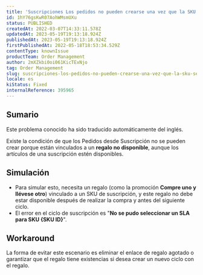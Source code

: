 ```yaml
---
title: 'Suscripciones Los pedidos no pueden crearse una vez que la SKU se ha vinculado a un regalo no disponible'
id: 1hY76gsKwR07AohWMsmUXu
status: PUBLISHED
createdAt: 2022-03-07T14:33:11.578Z
updatedAt: 2023-05-19T19:13:18.924Z
publishedAt: 2023-05-19T19:13:18.924Z
firstPublishedAt: 2022-05-18T18:53:34.529Z
contentType: knownIssue
productTeam: Order Management
author: 2mXZkbi0oi061KicTExNjo
tag: Order Management
slug: suscripciones-los-pedidos-no-pueden-crearse-una-vez-que-la-sku-se-ha-vinculado-a-un-regalo-no-disponible
locale: es
kiStatus: Fixed
internalReference: 395965
---
```


## Sumario

<div class="alert alert-info">
  <p>Este problema conocido ha sido traducido automáticamente del inglés.</p>
</div>


Existe la condición de que los Pedidos desde Suscripción no se pueden crear porque están vinculados a un **regalo no disponible**, aunque los artículos de una suscripción estén disponibles.


##

## Simulación



- Para simular esto, necesita un regalo (como la promoción **Compre uno y llévese otro**) vinculado a un SKU de suscripción, y este regalo no debe estar disponible después de realizar la compra y antes del siguiente ciclo.
- El error en el ciclo de suscripción es "**No se pudo seleccionar un SLA para SKU {SKU ID}**".



## Workaround


La forma de evitar este escenario es eliminar el enlace de regalo agotado o garantizar que el regalo tiene existencias si desea crear un nuevo ciclo con el regalo.

